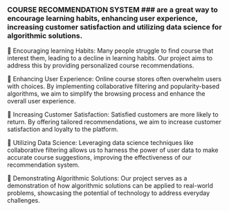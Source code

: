 ### COURSE RECOMMENDATION SYSTEM ### are a great way to encourage learning habits, enhancing user experience, increasing customer satisfaction and utilizing data science for algorithmic solutions.

 Encouraging learning Habits: Many people struggle to find course that interest them, leading to a decline in learning habits. Our project aims to address this by providing personalized course recommendations.

 Enhancing User Experience: Online course stores often overwhelm users with choices. By implementing collaborative filtering and popularity-based algorithms, we aim to simplify the browsing process and enhance the overall user experience.

 Increasing Customer Satisfaction: Satisfied customers are more likely to return. By offering tailored recommendations, we aim to increase customer satisfaction and loyalty to the platform.

 Utilizing Data Science: Leveraging data science techniques like collaborative filtering allows us to harness the power of user data to make accurate course suggestions, improving the effectiveness of our recommendation system.

 Demonstrating Algorithmic Solutions: Our project serves as a demonstration of how algorithmic solutions can be applied to real-world problems, showcasing the potential of technology to address everyday challenges. 
